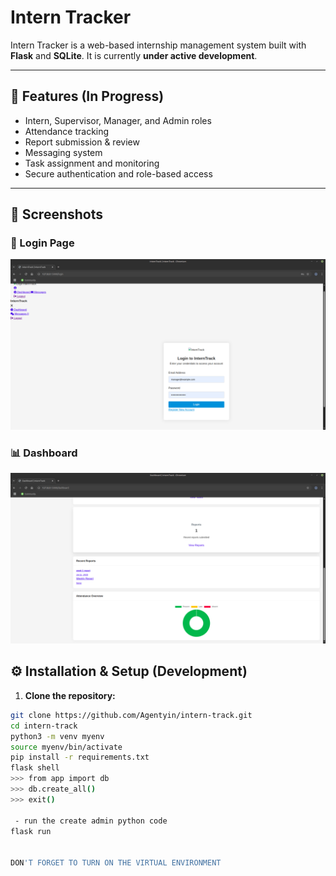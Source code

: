 # Intern Tracker

Intern Tracker is a web-based internship management system built with **Flask** and **SQLite**. It is currently **under active development**.

---

## 🚀 Features (In Progress)
- Intern, Supervisor, Manager, and Admin roles
- Attendance tracking
- Report submission & review
- Messaging system
- Task assignment and monitoring
- Secure authentication and role-based access
---

## 📸 Screenshots

### 🔐 Login Page
![Login Page](screenshots/login_page.png)

### 📊 Dashboard
![Dashboard](screenshots/dashboard.png)



## ⚙️ Installation & Setup (Development)

1. **Clone the repository:**
```bash
git clone https://github.com/Agentyin/intern-track.git
cd intern-track
python3 -m venv myenv
source myenv/bin/activate
pip install -r requirements.txt
flask shell
>>> from app import db
>>> db.create_all()
>>> exit()

 - run the create admin python code
flask run


DON'T FORGET TO TURN ON THE VIRTUAL ENVIRONMENT

